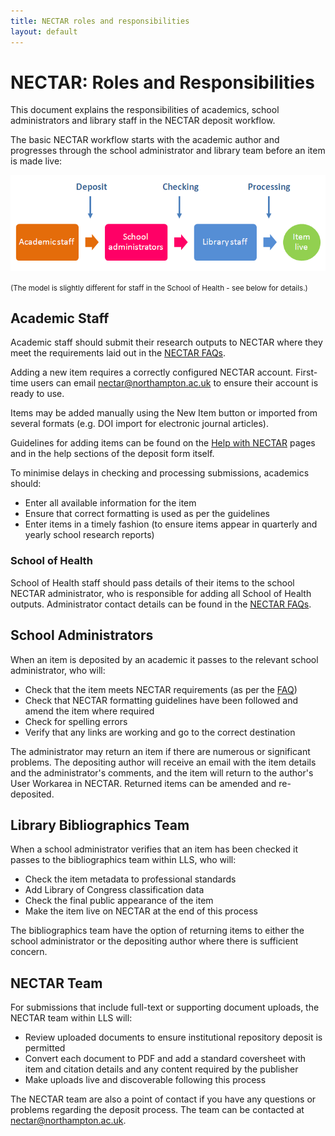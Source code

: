 ```yaml
---
title: NECTAR roles and responsibilities
layout: default
---
```


# NECTAR: Roles and Responsibilities

This document explains the responsibilities of academics, school administrators and library staff in the NECTAR deposit workflow.

The basic NECTAR workflow starts with the academic author and progresses through the school administrator and library team before an item is made live:

<img id="workflow-img" src="images/workflow.png" alt="The NECTAR workflow" />

<small>(The model is slightly different for staff in the School of Health - see below for details.)</small>

## Academic Staff

Academic staff should submit their research outputs to NECTAR where they meet the requirements laid out in the [NECTAR FAQs](http://nectar.northampton.ac.uk/information.html#can_i).

Adding a new item requires a correctly configured NECTAR account. First-time users can email [nectar@northampton.ac.uk](mailto:nectar@northampton.ac.uk) to ensure their account is ready to use.

Items may be added manually using the New Item button or imported from several formats (e.g. DOI import for electronic journal articles).

Guidelines for adding items can be found on the [Help with NECTAR](http://nectar.northampton.ac.uk/help) pages and in the help sections of the deposit form itself.

To minimise delays in checking and processing submissions, academics should:

- Enter all available information for the item
- Ensure that correct formatting is used as per the guidelines
- Enter items in a timely fashion (to ensure items appear in quarterly and yearly school research reports)

### School of Health

School of Health staff should pass details of their items to the school NECTAR administrator, who is responsible for adding all School of Health outputs. Administrator contact details can be found in the [NECTAR FAQs](http://nectar.northampton.ac.uk/information.html#other_research).

## School Administrators

When an item is deposited by an academic it passes to the relevant school administrator, who will:

- Check that the item meets NECTAR requirements (as per the [FAQ](http://nectar.northampton.ac.uk/information.html#can_i))
- Check that NECTAR formatting guidelines have been followed and amend the item where required
- Check for spelling errors
- Verify that any links are working and go to the correct destination
 
The administrator may return an item if there are numerous or significant problems. The depositing author will receive an email with the item details and the administrator's comments, and the item will return to the author's User Workarea in NECTAR. Returned items can be amended and re-deposited.

## Library Bibliographics Team

When a school administrator verifies that an item has been checked it passes to the bibliographics team within LLS, who will:

- Check the item metadata to professional standards
- Add Library of Congress classification data
- Check the final public appearance of the item 
- Make the item live on NECTAR at the end of this process

The bibliographics team have the option of returning items to either the school administrator or the depositing author where there is sufficient concern.

## NECTAR Team

For submissions that include full-text or supporting document uploads, the NECTAR team within LLS will:

- Review uploaded documents to ensure institutional repository deposit is permitted
- Convert each document to PDF and add a standard coversheet with item and citation details and any content required by the publisher
- Make uploads live and discoverable following this process

The NECTAR team are also a point of contact if you have any questions or problems regarding the deposit process. The team can be contacted at [nectar@northampton.ac.uk](mailto:nectar@northampton.ac.uk).
